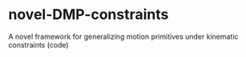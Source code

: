 # novel-DMP-constraints
A novel framework for generalizing motion primitives under kinematic constraints (code)
